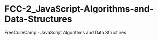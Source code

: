 # FCC-2_JavaScript-Algorithms-and-Data-Structures
FreeCodeCamp - JavaScript Algorithms and Data Structures
